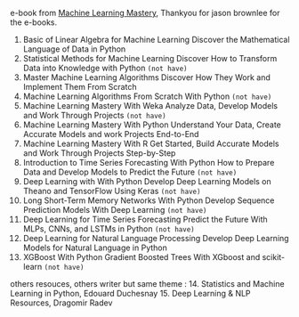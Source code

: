 e-book from [Machine Learning Mastery](https://machinelearningmastery.com), Thankyou for jason brownlee for the e-books.

1. Basic of Linear Algebra for Machine Learning
Discover the Mathematical Language of Data in Python 
2. Statistical Methods for Machine Learning
Discover How to Transform Data into Knowledge with Python `(not have)`
3. Master Machine Learning Algorithms
Discover How They Work and Implement Them From Scratch
4. Machine Learning Algorithms From Scratch
With Python `(not have)`
5. Machine Learning Mastery With Weka
Analyze Data, Develop Models and Work Through Projects `(not have)`
6. Machine Learning Mastery With Python
Understand Your Data, Create Accurate Models and work Projects End-to-End
7. Machine Learning Mastery With R
Get Started, Build Accurate Models and Work Through Projects Step-by-Step
8. Introduction to Time Series Forecasting With Python
How to Prepare Data and Develop Models to Predict the Future `(not have)`
9. Deep Learning with With Python
Develop Deep Learning Models on Theano and TensorFlow Using Keras `(not have)`
10. Long Short-Term Memory Networks With Python
Develop Sequence Prediction Models With Deep Learning `(not have)`
11. Deep Learning for Time Series Forecasting
Predict the Future With MLPs, CNNs, and LSTMs in Python `(not have)`
12. Deep Learning for Natural Language Processing
Develop Deep Learning Models for Natural Language in Python
13. XGBoost With Python
Gradient Boosted Trees With XGboost and scikit-learn `(not have)`

others resouces, others writer but same theme :
14. Statistics and Machine Learning in Python, Edouard Duchesnay
15. Deep Learning & NLP Resources, Dragomir Radev
